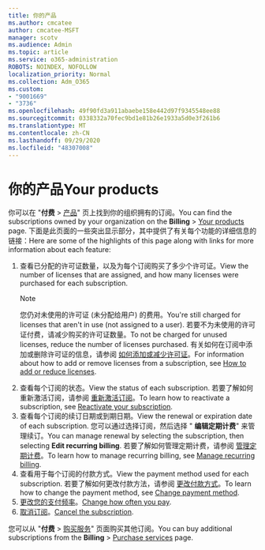 ```yaml
---
title: 你的产品
ms.author: cmcatee
author: cmcatee-MSFT
manager: scotv
ms.audience: Admin
ms.topic: article
ms.service: o365-administration
ROBOTS: NOINDEX, NOFOLLOW
localization_priority: Normal
ms.collection: Adm_O365
ms.custom:
- "9001669"
- "3736"
ms.openlocfilehash: 49f90fd3a911abaebe158e442d97f9345548ee88
ms.sourcegitcommit: 0338332a70fec9bd1e81b26e1933a5d0e3f261b6
ms.translationtype: MT
ms.contentlocale: zh-CN
ms.lasthandoff: 09/29/2020
ms.locfileid: "48307008"
---
```

# <a name="your-products"></a><span data-ttu-id="c483e-102">你的产品</span><span class="sxs-lookup"><span data-stu-id="c483e-102">Your products</span></span>

<span data-ttu-id="c483e-103">你可以在 "**付费**  >  [产品](https://go.microsoft.com/fwlink/p/?linkid=842054)" 页上找到你的组织拥有的订阅。</span><span class="sxs-lookup"><span data-stu-id="c483e-103">You can find the subscriptions owned by your organization on the **Billing** > [Your products](https://go.microsoft.com/fwlink/p/?linkid=842054) page.</span></span> <span data-ttu-id="c483e-104">下面是此页面的一些突出显示部分，其中提供了有关每个功能的详细信息的链接：</span><span class="sxs-lookup"><span data-stu-id="c483e-104">Here are some of the highlights of this page along with links for more information about each feature:</span></span>

1. <span data-ttu-id="c483e-105">查看已分配的许可证数量，以及为每个订阅购买了多少个许可证。</span><span class="sxs-lookup"><span data-stu-id="c483e-105">View the number of licenses that are assigned, and how many licenses were purchased for each subscription.</span></span>
    > [!NOTE]
    > <span data-ttu-id="c483e-106">您仍对未使用的许可证 (未分配给用户) 的费用。</span><span class="sxs-lookup"><span data-stu-id="c483e-106">You're still charged for licenses that aren't in use (not assigned to a user).</span></span> <span data-ttu-id="c483e-107">若要不为未使用的许可证付费，请减少购买的许可证数量。</span><span class="sxs-lookup"><span data-stu-id="c483e-107">To not be charged for unused licenses, reduce the number of licenses purchased.</span></span> <span data-ttu-id="c483e-108">有关如何在订阅中添加或删除许可证的信息，请参阅 [如何添加或减少许可证](https://docs.microsoft.com/alchemyinsights/how-to-add-or-reduce-licenses)。</span><span class="sxs-lookup"><span data-stu-id="c483e-108">For information about how to add or remove licenses from a subscription, see [How to add or reduce licenses](https://docs.microsoft.com/alchemyinsights/how-to-add-or-reduce-licenses).</span></span>
2. <span data-ttu-id="c483e-109">查看每个订阅的状态。</span><span class="sxs-lookup"><span data-stu-id="c483e-109">View the status of each subscription.</span></span> <span data-ttu-id="c483e-110">若要了解如何重新激活订阅，请参阅 [重新激活订阅](reactivate-your-subscription.md)。</span><span class="sxs-lookup"><span data-stu-id="c483e-110">To learn how to reactivate a subscription, see [Reactivate your subscription](reactivate-your-subscription.md).</span></span>
3. <span data-ttu-id="c483e-111">查看每个订阅的续订日期或到期日期。</span><span class="sxs-lookup"><span data-stu-id="c483e-111">View the renewal or expiration date of each subscription.</span></span> <span data-ttu-id="c483e-112">您可以通过选择订阅，然后选择 " **编辑定期计费**" 来管理续订。</span><span class="sxs-lookup"><span data-stu-id="c483e-112">You can manage renewal by selecting the subscription, then selecting **Edit recurring billing**.</span></span> <span data-ttu-id="c483e-113">若要了解如何管理定期计费，请参阅 [管理定期计费](manage-auto-renewal.md)。</span><span class="sxs-lookup"><span data-stu-id="c483e-113">To learn how to manage recurring billing, see [Manage recurring billing](manage-auto-renewal.md).</span></span>
4. <span data-ttu-id="c483e-114">查看用于每个订阅的付款方式。</span><span class="sxs-lookup"><span data-stu-id="c483e-114">View the payment method used for each subscription.</span></span> <span data-ttu-id="c483e-115">若要了解如何更改付款方法，请参阅 [更改付款方式](change-payment-method.md)。</span><span class="sxs-lookup"><span data-stu-id="c483e-115">To learn how to change the payment method, see [Change payment method](change-payment-method.md).</span></span>
5. <span data-ttu-id="c483e-116">[更改您的支付频率](change-how-often-you-pay.md)。</span><span class="sxs-lookup"><span data-stu-id="c483e-116">[Change how often you pay](change-how-often-you-pay.md).</span></span>
6. <span data-ttu-id="c483e-117">[取消订阅](https://go.microsoft.com/fwlink/?linkid=2119113)。</span><span class="sxs-lookup"><span data-stu-id="c483e-117">[Cancel the subscription](https://go.microsoft.com/fwlink/?linkid=2119113).</span></span>

<span data-ttu-id="c483e-118">您可以从 "**付费**  >  [购买服务](https://go.microsoft.com/fwlink/p/?linkid=868433)" 页面购买其他订阅。</span><span class="sxs-lookup"><span data-stu-id="c483e-118">You can buy additional subscriptions from the **Billing** > [Purchase services](https://go.microsoft.com/fwlink/p/?linkid=868433) page.</span></span>